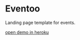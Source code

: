 # Eventoo

Landing page template for events.

[open demo in heroku](https://eventoo-template.herokuapp.com/)
